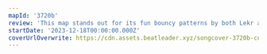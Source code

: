 ```yaml
---
mapId: '3720b'
review: 'This map stands out for its fun bouncy patterns by both Lekr and Scorefam and wonderful v3 lights by Mario101 along with a full spread allowing players of all skill levels to enjoy.'
startDate: '2023-12-18T00:00:00.000Z'
coverUrlOverwrite: https://cdn.assets.beatleader.xyz/songcover-3720b-cover.jpg
---
```


